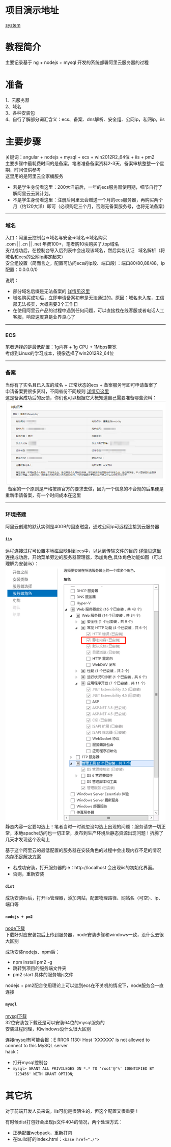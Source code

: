 # 项目演示地址
[system](http://www.ppp000.top)

# 教程简介
主要记录基于 ng + nodejs + mysql 开发的系统部署阿里云服务器的过程

# 准备
1、云服务器  
2、域名  
3、各种安装包  
4、自行了解部分词汇含义：ecs、备案、dns解析、安全组、公网ip，私网ip，iis

# 主要步骤
关键词：angular + nodejs + mysql + ecs + win2012R2_64位 + iis + pm2  
主要步骤中最耗费时间的是备案，笔者准备备案资料2-3天，备案审核整整一个星期，时间仅供参考  
这里用的是阿里云全家桶服务  
* 若是学生身份看这里：200大洋前后，一年的ecs服务器使用期，细节自行了解阿里云云翼计划。  
* 不是学生身份看这里：注册后阿里云会赠送一个月的ecs服务器，再购买两个月（约120大洋）即可（必须购足三个月，否则无备案服务号，也将无法备案）
---

### 域名
入口：阿里云控制台=>域名与安全=>域名=>域名购买  
.com || .cn || .net 年费100+，笔者购10块购买了.top域名  
支付成功后，在控制台导入后列表中会出现该域名，然后实名认证   
域名解析（将域名和ecs的公网ip绑定起来）  
安全组设置（简而言之，配置可访问ecs的ip段、端口段）：端口80/80,88/88，ip配置：0.0.0.0/0  

说明：  
* 部分域名后缀是无法备案的 [详情见这里](http://www.miitbeian.gov.cn/publish/query/indexFirst.action)  
* 域名购买成功后，立即申请备案初审是无法通过的。原因：域名未入库，工信部无法核实，大概需要3个工作日  
* 在使用阿里云产品的过程中遇到任何问题，可以直接找在线客服或者电话人工客服，响应速度算是业界良心了  
---

### ECS
笔者选择的是最低配置：1g内存 + 1g CPU + 1Mbps带宽  
考虑到Linux的学习成本，镜像选择了win2012R2_64位  

---

### 备案
当你有了实名且已入库的域名 + 正常状态的ecs + 备案服务号即可申请备案了  
申请备案要很多资料，不同省份不同规则 [详情见这里](https://help.aliyun.com/knowledge_detail/36895.html?spm=5176.8087400.600752.1.58d815c9T0iS4d)  
这是备案成功后的反馈，你们也可以根据它大概知道自己需要准备哪些资料：  
![默认图片](https://raw.githubusercontent.com/ppp000/deploy/master/img-storage/1527082424(1).jpg)  
备案的一个原则是严格按照官方的要求去做，因为一个信息的不合规的后果便是重新申请备案，有一个时间成本在这里  

---

### 环境搭建
阿里云创建的默认实例是40GB的固态磁盘，通过公网ip可远程连接到云服务器
  

#### `iis`
远程连接过程可设置本地磁盘映射到ecs中，以达到传输文件的目的 [详情见这里](https://jingyan.baidu.com/album/148a192185f0ae4d71c3b138.html?picindex=1)  
连接成功后，开始菜单旁边的服务器管理器，添加角色,具体角色功能如图（可以理解为安装iis）：  
![默认图片](https://raw.githubusercontent.com/ppp000/deploy/master/img-storage/1527121199(1).jpg)  
静态内容一定要勾选上！笔者当时一时疏忽没勾选上出现的问题：服务请求一切正常，本地apache访问也一切正常，发布到生产环境后静态资源出现问题！折腾了几天才发现这个没勾上  

基于这个阿里云的最低配置的服务器在安装角色的过程中会出现内存不足的情况 [内存不足解决方案](https://www.baidu.com/s?ie=utf-8&f=8&rsv_bp=1&tn=baidu&wd=%E8%99%9A%E6%8B%9F%E5%86%85%E5%AD%98%20%E8%AE%BE%E7%BD%AE&oq=md%25E7%25BC%2596%25E8%25BE%2591%25E5%2599%25A8&rsv_pq=d5df6d5d0000e893&rsv_t=e0d8%2FdixoNmMsQ6zVIapAzegp1iKzCR0YmZw10L6%2BuvU4cfu8QeRRr2Dt6E&rqlang=cn&rsv_enter=1&inputT=213796&rsv_sug3=28&rsv_sug1=19&rsv_sug7=100&bs=md%E7%BC%96%E8%BE%91%E5%99%A8)  
* 若成功安装，打开服务器的ie：http://localhost 会出现iis的初始化界面。  
* 否则，重新安装

#### `dist`
成功安装iis后，打开iis管理器，添加网站，配置物理路径、网站名（可空）、ip、端口等  

#### `nodejs + pm2`
[node下载](https://npm.taobao.org/mirrors/node/v10.1.0/)  
下载好对应安装包后上传到服务器，node安装步骤和windows一致，没什么去很大区别

成功安装nodejs、npm后：  
* npm install pm2 -g  
* 跳转到项目的服务端文件夹
* pm2 start 具体的服务端js文件

nodejs + pm2配合使用理论上可以达到ecs在不关机的情况下，node服务会一直连接

#### `mysql`
[mysql下载](https://dev.mysql.com/downloads/installer/)  
32位安装包下载还是可以安装64位的mysql服务的  
安装过程同理，和windows没什么很大区别

连接mysql有可能会报：E RROR 1130: Host 'XXXXXX' is not allowed to connect to this MySQL server  
hack：  
* 打开mysql控制台
* ```mysql> GRANT ALL PRIVILEGES ON *.* TO 'root'@'%' IDENTIFIED BY '123456' WITH GRANT OPTION```;  

# 其它坑
对于前端开发人员来说，iis可能是很陌生的，但这个配置又很重要！  

有时候dist打包好会出现js文件404的情况，两个处理方式：  
* 正确配置webpack，重新打包  
* 在build好的index.html：`<base href="./">`

